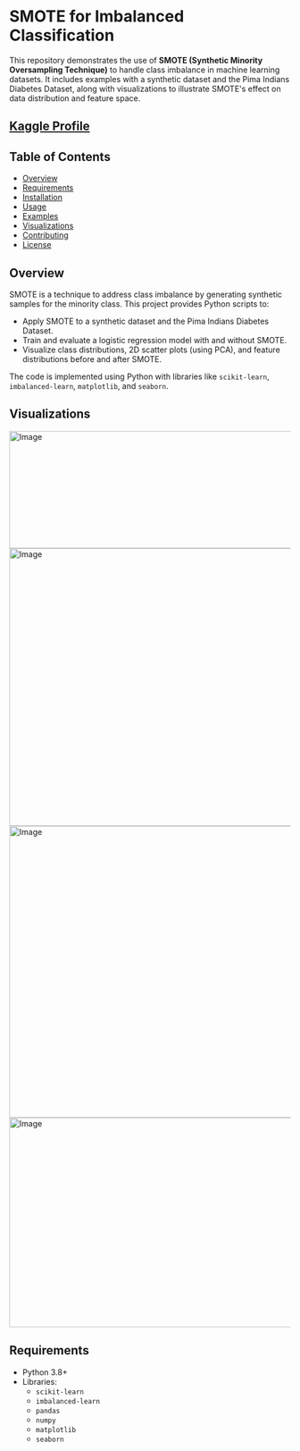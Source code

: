 # SMOTE for Imbalanced Classification

This repository demonstrates the use of **SMOTE (Synthetic Minority Oversampling Technique)** to handle class imbalance in machine learning datasets. It includes examples with a synthetic dataset and the Pima Indians Diabetes Dataset, along with visualizations to illustrate SMOTE's effect on data distribution and feature space.

## [Kaggle Profile](https://www.kaggle.com/code/mdsadikujjamanshihab)

## Table of Contents
- [Overview](#overview)
- [Requirements](#requirements)
- [Installation](#installation)
- [Usage](#usage)
- [Examples](#examples)
- [Visualizations](#visualizations)
- [Contributing](#contributing)
- [License](#license)

## Overview
SMOTE is a technique to address class imbalance by generating synthetic samples for the minority class. This project provides Python scripts to:
- Apply SMOTE to a synthetic dataset and the Pima Indians Diabetes Dataset.
- Train and evaluate a logistic regression model with and without SMOTE.
- Visualize class distributions, 2D scatter plots (using PCA), and feature distributions before and after SMOTE.

The code is implemented using Python with libraries like `scikit-learn`, `imbalanced-learn`, `matplotlib`, and `seaborn`.

## Visualizations
<img width="609" height="210" alt="Image" src="https://github.com/user-attachments/assets/4fee99a3-ec44-4662-ac9e-6e0e7b0cca81" />
<img width="1241" height="497" alt="Image" src="https://github.com/user-attachments/assets/f9046df1-d80d-4dee-97bf-047262c23f8a" />
<img width="1271" height="522" alt="Image" src="https://github.com/user-attachments/assets/cff00378-cec5-4035-8f90-339cb4c93991" />
<img width="672" height="375" alt="Image" src="https://github.com/user-attachments/assets/aa19c123-0874-47d4-802d-3953ab2d226d" />

## Requirements
- Python 3.8+
- Libraries:
  - `scikit-learn`
  - `imbalanced-learn`
  - `pandas`
  - `numpy`
  - `matplotlib`
  - `seaborn`
